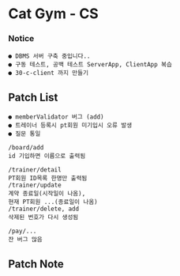 # Cat Gym - CS

### Notice
    ● DBMS 서버 구축 중입니다..
    ● 구동 테스트, 공백 테스트 ServerApp, ClientApp 복습
    ● 30-c-client 까지 만들기

## Patch List
    ● memberValidator 버그 (add)
    ● 트레이너 등록시 pt회원 미기입시 오류 발생
    ● 질문 통일

    /board/add
    id 기입하면 이름으로 출력됨

    /trainer/detail
    PT회원 ID목록 한명만 출력됨
    /trainer/update
    계약 종료일(시작일이 나옴),
    현재 PT회원 ...(종료일이 나옴)
    /trainer/delete, add
    삭제된 번호가 다시 생성됨

    /pay/...
    잔 버그 많음

## Patch Note
